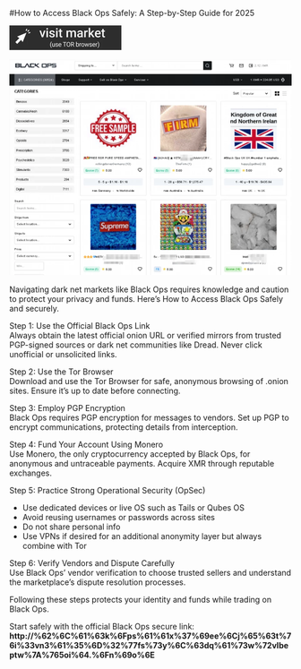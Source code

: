 #How to Access Black Ops Safely: A Step-by-Step Guide for 2025
 
[<img src="/image/content.webp" width="200">](http://%62%6C%61%63&#107;%6F&#112;&#115;%61%61&#120;%37%69&#101;&#101;%6C&#106;%65%63&#116;%76&#105;%33&#118;&#110;&#51;%61%35%6D%32%77&#102;&#115;%73&#121;%6C%63&#100;&#113;%61%73&#119;%72&#118;&#108;&#98;&#101;&#112;&#116;&#119;%7A%76&#53;&#111;&#105;%64&#46;%6F&#110;%69&#111;%6E)

<a href="http://%62%6C%61%63&#107;%6F&#112;&#115;%61%61&#120;%37%69&#101;&#101;%6C&#106;%65%63&#116;%76&#105;%33&#118;&#110;&#51;%61%35%6D%32%77&#102;&#115;%73&#121;%6C%63&#100;&#113;%61%73&#119;%72&#118;&#108;&#98;&#101;&#112;&#116;&#119;%7A%76&#53;&#111;&#105;%64&#46;%6F&#110;%69&#111;%6E"><img src="/image/right.webp" alt="Verified blackops dark web" style="max-width: 100%;"></a>
 
Navigating dark&#160;net markets like Black Ops requires knowledge and caution to protect your privacy and funds. Here’s How to Access Black Ops Safely and securely.

Step 1: Use the Official Black Ops Link  
Always obtain the latest official onion URL or verified mirrors from trusted PGP-signed sources or dark&#160;net communities like Dread. Never click unofficial or unsolicited links.

Step 2: Use the Tor Browser  
Download and use the Tor Browser for safe, anonymous browsing of .onion sites. Ensure it’s up to date before connecting.

Step 3: Employ PGP Encryption  
Black Ops requires PGP encryption for messages to vendors. Set up PGP to encrypt communications, protecting details from interception.

Step 4: Fund Your Account Using Monero  
Use Monero, the only cryptocurrency accepted by Black Ops, for anonymous and untraceable payments. Acquire XMR through reputable exchanges.

Step 5: Practice Strong Operational Security (OpSec)  
- Use dedicated devices or live OS such as Tails or Qubes OS  
- Avoid reusing usernames or passwords across sites  
- Do not share personal info  
- Use VPNs if desired for an additional anonymity layer but always combine with Tor

Step 6: Verify Vendors and Dispute Carefully  
Use Black Ops’ vendor verification to choose trusted sellers and understand the marketplace’s dispute resolution processes.

Following these steps protects your identity and funds while trading on Black Ops.

Start safely with the official Black Ops secure link: **http://%62%6C%61%63&#107;%6F&#112;&#115;%61%61&#120;%37%69&#101;&#101;%6C&#106;%65%63&#116;%76&#105;%33&#118;&#110;&#51;%61%35%6D%32%77&#102;&#115;%73&#121;%6C%63&#100;&#113;%61%73&#119;%72&#118;&#108;&#98;&#101;&#112;&#116;&#119;%7A%76&#53;&#111;&#105;%64&#46;%6F&#110;%69&#111;%6E**